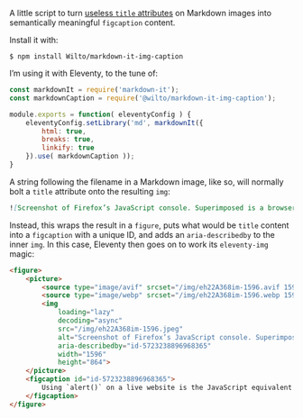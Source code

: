 A little script to turn [useless `title` attributes](https://www.tpgi.com/html5-accessibility-chops-title-attribute-use-and-abuse/) on Markdown images into semantically meaningful `figcaption` content.

Install it with:

```shell
$ npm install Wilto/markdown-it-img-caption
```

I’m using it with Eleventy, to the tune of:

```javascript
const markdownIt = require('markdown-it');
const markdownCaption = require('@wilto/markdown-it-img-caption');

module.exports = function( eleventyConfig ) {
	eleventyConfig.setLibrary('md', markdownIt({
		html: true,
		breaks: true,
		linkify: true
	}).use( markdownCaption ));
}
```

A string following the filename in a Markdown image, like so, will normally bolt a `title` attribute onto the resulting `img`:

```markdown
![Screenshot of Firefox’s JavaScript console. Superimposed is a browser’s alert popup, reading “the page at matmarquis.com says ‘hi.’”](/img/Fig_1.2.png "Using `alert()` on a live website is the JavaScript equivalent of shouting “fire” in a crowded theatre: it isn’t illegal, but certainly isn’t going to win you any friends." 
```

Instead, this wraps the result in a `figure`, puts what would be `title` content into a `figcaption` with a unique ID, and adds an `aria-describedby` to the inner `img`. In this case, Eleventy then goes on to work its `eleventy-img` magic:

```html
<figure>
	<picture>
		<source type="image/avif" srcset="/img/eh22A368im-1596.avif 1596w">
		<source type="image/webp" srcset="/img/eh22A368im-1596.webp 1596w">
		<img
			loading="lazy"
			decoding="async"
			src="/img/eh22A368im-1596.jpeg"
			alt="Screenshot of Firefox’s JavaScript console. Superimposed is a browser’s alert popup, reading “the page at matmarquis.com says ‘hi.’”"
			aria-describedby="id-5723238896968365"
			width="1596"
			height="864">
	</picture>
	<figcaption id="id-5723238896968365">
		Using `alert()` on a live website is the JavaScript equivalent of shouting “fire” in a crowded theatre: it isn’t illegal, but certainly isn’t going to win you any friends.
	</figcaption>
</figure>
```
